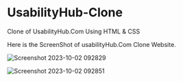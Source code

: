 # UsabilityHub-Clone
Clone of UsabilityHub.Com Using HTML &amp; CSS

Here is the ScreenShot of usabilityHub.Com Clone Website. 


![Screenshot 2023-10-02 092829](https://github.com/iMadhuranjan/UsabilityHub-Clone/assets/72127246/20ea333e-bfc1-4568-9567-216e60daa8ab)

![Screenshot 2023-10-02 092851](https://github.com/iMadhuranjan/UsabilityHub-Clone/assets/72127246/e1f00d34-11c2-49fb-8279-66395a8591da)
